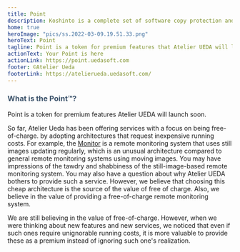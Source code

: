 ```yaml
---
title: Point
description: Koshinto is a complete set of software copy protection and anti piracy library and service for free.Supported architecutres are raspberry pi, Linux, and Mac. This document provide you how to protect your application from unauthorized copies. 
home: true
heroImage: "pics/ss.2022-03-09.19.51.33.png"
heroText: Point
tagline: Point is a token for premium features that Atelier UEDA will launching soon.
actionText: Your Point is here
actionLink: https://point.uedasoft.com
footer: ©Atelier Ueda
footerLink: https://atelierueda.uedasoft.com/
---
```

<h3 style="color: #3a5169;">What is the <b>Point™️</b>?</h3>
Point is a token for premium features Atelier UEDA will launch soon. 

So far, Atelier Ueda has been offering services with a focus on being free-of-charge. by adopting architectures that request inexpensive running costs.  For example, the [Monitor](https://monitor.uedasoft.com/) is a remote monitoring system that uses still images updating regularly, which is an unusual architecture compared to general remote monitoring systems using moving images. You may have impressions of the tawdry and shabbiness of the still-image-based remote monitoring system. You may also have a question about why Atelier UEDA bothers to provide such a service. However, we believe that choosing this cheap architecture is the source of the value of free of charge. Also, we believe in the value of providing a free-of-charge remote monitoring system.

We are still believing in the value of free-of-charge. However, when we were thinking about new features and new services, we noticed that even if such ones require unignorable running costs, it is more valuable to provide these as a premium instead of ignoring such one's realization.


